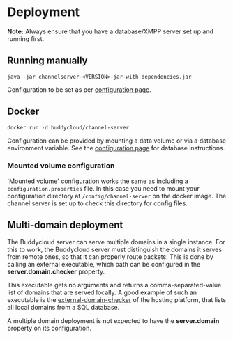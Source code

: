 # Deployment

__Note:__ Always ensure that you have a database/XMPP server set up and running first.

## Running manually

```
java -jar channelserver-<VERSION>-jar-with-dependencies.jar
```

Configuration to be set as per [configuration page](https://github.com/buddycloud/buddycloud-server-java/blob/master/manual/configuration.md).

## Docker

```
docker run -d buddycloud/channel-server
```

Configuration can be provided by mounting a data volume or via a database environment variable. See the [configuration page](https://github.com/buddycloud/buddycloud-server-java/blob/master/manual/configuration.md) for database instructions.

### Mounted volume configuration

'Mounted volume' configuration works the same as including a `configuration.properties` file. In this case you need to mount your configuration directory at `/config/channel-server` on the docker image.  The channel server is set up to check this directory for config files.

## Multi-domain deployment

The Buddycloud server can serve multiple domains in a single instance. For this to work, the Buddycloud server must distinguish the domains it serves from remote ones, so that it can properly route packets. This is done by calling an external executable, which path can be configured in the **server.domain.checker** property. 

This executable gets no arguments and returns a comma-separated-value list of domains that are served locally. A good example of such an executable is the [external-domain-checker](https://github.com/buddycloud/hosting/blob/develop/external-domain-checker) of the hosting platform, that lists all local domains from a SQL database.

A multiple domain deployment is not expected to have the **server.domain** property on its configuration.
